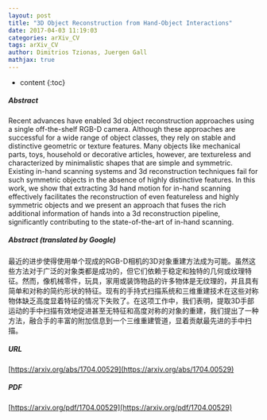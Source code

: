 ```yaml
---
layout: post
title: "3D Object Reconstruction from Hand-Object Interactions"
date: 2017-04-03 11:19:03
categories: arXiv_CV
tags: arXiv_CV
author: Dimitrios Tzionas, Juergen Gall
mathjax: true
---
```


* content
{:toc}

##### Abstract
Recent advances have enabled 3d object reconstruction approaches using a single off-the-shelf RGB-D camera. Although these approaches are successful for a wide range of object classes, they rely on stable and distinctive geometric or texture features. Many objects like mechanical parts, toys, household or decorative articles, however, are textureless and characterized by minimalistic shapes that are simple and symmetric. Existing in-hand scanning systems and 3d reconstruction techniques fail for such symmetric objects in the absence of highly distinctive features. In this work, we show that extracting 3d hand motion for in-hand scanning effectively facilitates the reconstruction of even featureless and highly symmetric objects and we present an approach that fuses the rich additional information of hands into a 3d reconstruction pipeline, significantly contributing to the state-of-the-art of in-hand scanning.

##### Abstract (translated by Google)
最近的进步使得使用单个现成的RGB-D相机的3D对象重建方法成为可能。虽然这些方法对于广泛的对象类都是成功的，但它们依赖于稳定和独特的几何或纹理特征。然而，像机械零件，玩具，家用或装饰物品的许多物体是无纹理的，并且具有简单和对称的简约形状的特征。现有的手持式扫描系统和三维重建技术在这些对称物体缺乏高度显着特征的情况下失败了。在这项工作中，我们表明，提取3D手部运动的手中扫描有效地促进甚至无特征和高度对称的对象的重建，我们提出了一种方法，融合手的丰富的附加信息到一个三维重建管道，显着贡献最先进的手中扫描。

##### URL
[https://arxiv.org/abs/1704.00529](https://arxiv.org/abs/1704.00529)

##### PDF
[https://arxiv.org/pdf/1704.00529](https://arxiv.org/pdf/1704.00529)

